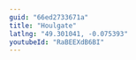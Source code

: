 ```yaml
---
guid: "66ed2733671a"
title: "Houlgate"
latlng: "49.301041, -0.075393"
youtubeId: "RaBEEXdB6BI" 
---
```

